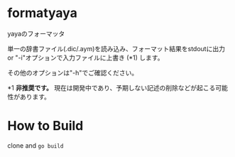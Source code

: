 # formatyaya

yayaのフォーマッタ

単一の辞書ファイル(.dic/.aym)を読み込み、フォーマット結果をstdoutに出力 or "-i"オプションで入力ファイルに上書き (*1) します。

その他のオプションは"-h"でご確認ください。

*1 **非推奨です。** 現在は開発中であり、予期しない記述の削除などが起こる可能性があります。

# How to Build
clone and ```go build```
